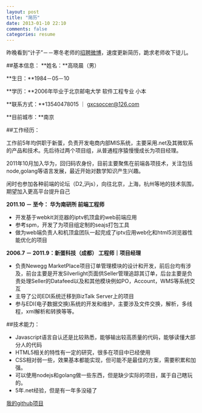 ```yaml
---
layout: post
title: "简历"
date: 2013-01-10 22:10
comments: false
categories: resume
---
```

昨晚看到“计子”－－寒冬老师的[招聘微博](http://weibo.com/1196343093/zdHdnDYWu)，速度更新简历，跪求老师收下徒儿。

##基本信息：
**姓名：**高晓晨（男）

**生日：**1984－05－10

**学历：**2006年毕业于北京邮电大学 软件工程专业 小本

**联系方式：**13540478015 ｜ gxcsoccer@126.com

**目前城市：**南京

<!--more-->

##工作经历：

工作前5年均供职于新蛋，负责开发电商内部MIS系统，主要采用.net及其微软系的产品和技术。先后待过两个项目组，从普通程序猿慢慢成长为项目经理。
	
2011年10月加入华为，回归码农身份，目前主要聚焦在前端各项技术，关注包括node,golang等语言发展，最近开始对数学知识产生兴趣。
	
闲时也参加各种前端的论坛（D2,沪js），向往北京，上海，杭州等地的技术氛围，期望加入更高平台提升自己


**2011.10 － 至今： 华为南研所	前端工程师**

* 开发基于webkit浏览器的iptv机顶盒的web前端应用
* 参考spm，开发了为项目组定制的seajs打包工具
* 做为web端负责人和机顶盒团队一起完成了iptv应用web化和html5浏览器性能优化的项目


**2006.7 － 2011.9：新蛋科技（成都）	 工程师｜项目经理**

* 负责Newegg MarketPlace项目订单管理模块的设计和开发，前后台均有涉及，前台主要是开发Silverlight页面供Seller管理追踪其订单，后台主要是负责处理Seller的Datafeed以及和其他模块例如PO，Account，WMS等系统交互
* 主导了公司EDI系统迁移到BizTalk Server上的项目
* 参与EDI(电子数据交换)系统的开发和维护，主要涉及文件交换，解析，多线程，xml解析和转换等等。


##技术能力：

* Javascript语言自认还是比较熟悉，能够输出较高质量的代码，能够读懂大部分人的代码
* HTML5相关的特性有一定的研究，很多在项目中已经使用
* CSS相对弱一些，效果基本都能实现，但可能不是最佳的方案，需要积累和加强。
* 可以使用nodejs和golang做一些东西，但是缺少实际的项目，属于自己瞎玩的。
* 5年.net经验，但是有一年多没碰了

[我的github项目](https://github.com/gxcsoccer/)

